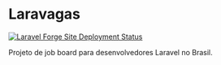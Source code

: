 # Laravagas

[![Laravel Forge Site Deployment Status](https://img.shields.io/endpoint?url=https%3A%2F%2Fforge.laravel.com%2Fsite-badges%2F2b20d9cf-abd2-4084-9fe4-50fd5155a66b%3Fdate%3D1%26commit%3D1&style=flat-square)](https://forge.laravel.com/servers/540440/sites/2049660)

Projeto de job board para desenvolvedores Laravel no Brasil.